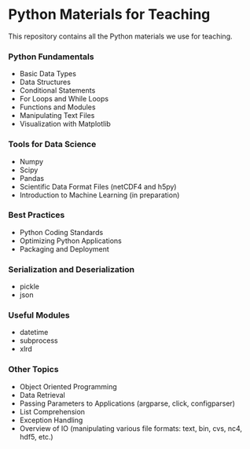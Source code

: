 # Python Materials for Teaching

This repository contains all the Python materials we use for teaching.

### Python Fundamentals

* Basic Data Types
* Data Structures
* Conditional Statements
* For Loops and While Loops
* Functions and Modules
* Manipulating Text Files
* Visualization with Matplotlib

### Tools for Data Science

* Numpy
* Scipy
* Pandas
* Scientific Data Format Files (netCDF4 and h5py)
* Introduction to Machine Learning (in preparation)

### Best Practices

* Python Coding Standards
* Optimizing Python Applications
* Packaging and Deployment

### Serialization and Deserialization

* pickle
* json

### Useful Modules

* datetime
* subprocess
* xlrd

### Other Topics

* Object Oriented Programming
* Data Retrieval
* Passing Parameters to Applications (argparse, click, configparser)
* List Comprehension
* Exception Handling
* Overview of IO (manipulating various file formats: text, bin, cvs, nc4, hdf5, etc.)


